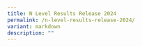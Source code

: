 ```yaml
---
title: N Level Results Release 2024
permalink: /n-level-results-release-2024/
variant: markdown
description: ""
---
```


